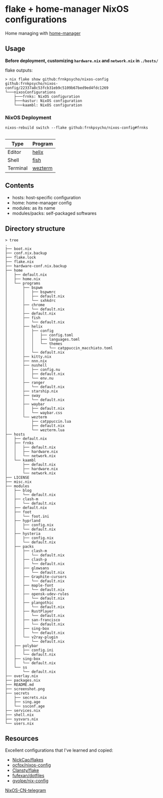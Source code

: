 # flake + home-manager NixOS configurations

Home managing with [home-manager](https://github.com/nix-community/home-manager)  

## Usage
__Before deployment, customizing `hardware.nix` and `network.nix`  in `./hosts/`__

flake outputs:  

```console
> nix flake show github:frnkpsycho/nixos-config
github:frnkpsycho/nixos-config/22337a8c53fcb31eb9c5109b67bed9ed4fdc1269
└───nixosConfigurations
    ├───frnks: NixOS configuration
    ├───hastur: NixOS configuration
    └───kaambl: NixOS configuration
```  

### NixOS Deployment

```console
nixos-rebuild switch --flake github:frnkpsycho/nixos-config#frnks
  
```
|Type|Program|
|---|---|
|Editor|[helix](https://github.com/oluceps/nixos-config/tree/pub/home/programs/helix)|
|Shell|[fish](https://github.com/oluceps/nixos-config/tree/pub/home/programs/fish)|
|Terminal|[wezterm](https://github.com/oluceps/nixos-config/tree/pub/home/programs/wezterm)|


## Contents
+ hosts: host-specific configuration  
+ home: home-manager config  
+ modules: as its name  
+ modules/packs: self-packaged softwares


## Directory structure  
```console  
> tree
.
├── boot.nix
├── conf.nix.backup
├── flake.lock
├── flake.nix
├── hardware-conf.nix.backup
├── home
│   ├── default.nix
│   ├── home.nix
│   └── programs
│       ├── bspwm
│       │   ├── bspwmrc
│       │   ├── default.nix
│       │   └── sxhkdrc
│       ├── chrome
│       │   └── default.nix
│       ├── default.nix
│       ├── fish
│       │   └── default.nix
│       ├── helix
│       │   ├── config
│       │   │   ├── config.toml
│       │   │   ├── languages.toml
│       │   │   └── themes
│       │   │       └── catppuccin_macchiato.toml
│       │   └── default.nix
│       ├── kitty.nix
│       ├── nnn.nix
│       ├── nushell
│       │   ├── config.nu
│       │   ├── default.nix
│       │   └── env.nu
│       ├── ranger
│       │   └── default.nix
│       ├── starship.nix
│       ├── sway
│       │   └── default.nix
│       ├── waybar
│       │   ├── default.nix
│       │   └── waybar.css
│       └── wezterm
│           ├── catppuccin.lua
│           ├── default.nix
│           └── wezterm.lua
├── hosts
│   ├── default.nix
│   ├── frnks
│   │   ├── default.nix
│   │   ├── hardware.nix
│   │   └── network.nix
│   └── kaambl
│       ├── default.nix
│       ├── hardware.nix
│       └── network.nix
├── LICENSE
├── misc.nix
├── modules
│   ├── blog
│   │   └── default.nix
│   ├── clash-m
│   │   └── default.nix
│   ├── default.nix
│   ├── foot
│   │   └── foot.ini
│   ├── hyprland
│   │   ├── config.nix
│   │   └── default.nix
│   ├── hysteria
│   │   ├── config.nix
│   │   └── default.nix
│   ├── packs
│   │   ├── clash-m
│   │   │   └── default.nix
│   │   ├── clash-p
│   │   │   └── default.nix
│   │   ├── glowsans
│   │   │   └── default.nix
│   │   ├── Graphite-cursors
│   │   │   └── default.nix
│   │   ├── maple-font
│   │   │   └── default.nix
│   │   ├── opensk-udev-rules
│   │   │   └── default.nix
│   │   ├── plangothic
│   │   │   └── default.nix
│   │   ├── RustPlayer
│   │   │   └── default.nix
│   │   ├── san-francisco
│   │   │   └── default.nix
│   │   ├── sing-box
│   │   │   └── default.nix
│   │   └── v2ray-plugin
│   │       └── default.nix
│   ├── polybar
│   │   ├── config.ini
│   │   └── default.nix
│   ├── sing-box
│   │   └── default.nix
│   └── ss
│       └── default.nix
├── overlay.nix
├── packages.nix
├── README.md
├── screenshot.png
├── secrets
│   ├── secrets.nix
│   ├── sing.age
│   └── ssconf.age
├── services.nix
├── shell.nix
├── sysvars.nix
└── users.nix
```  

## Resources  
Excellent configurations that I've learned and copied:  
+ [NickCao/flakes](https://github.com/NickCao/flakes)  
+ [ocfox/nixos-config](https://github.com/ocfox/nixos-config)  
+ [Clansty/flake](https://github.com/Clansty/flake)  
+ [fufexan/dotfiles](https://github.com/fufexan/dotfiles)  
+ [gvolpe/nix-config](https://github.com/gvolpe/nix-config)

[NixOS-CN-telegram](https://github.com/nixos-cn/NixOS-CN-telegram)


